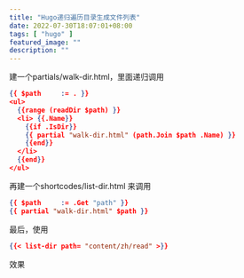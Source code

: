 ```yaml
---
title: "Hugo递归遍历目录生成文件列表"
date: 2022-07-30T18:07:01+08:00
tags: [ "hugo" ]
featured_image: ""
description: ""
---
```


建一个partials/walk-dir.html，里面递归调用

```json
{{ $path     := . }}
<ul>
  {{range (readDir $path) }}
  <li> {{.Name}}
    {{if .IsDir}}
    {{ partial "walk-dir.html" (path.Join $path .Name) }}
    {{end}}
  </li>
  {{end}}
</ul>
```

再建一个shortcodes/list-dir.html 来调用

```json
{{ $path     := .Get "path" }}
{{ partial "walk-dir.html" $path }}
```

最后，使用

```json
{{< list-dir path= "content/zh/read" >}}
```

效果